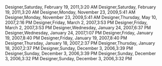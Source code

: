﻿Designer,Saturday, February 19, 2011,3:20 AMDesigner,Saturday, February 19, 2011,3:20 AMDesigner,Monday, November 23, 2009,5:41 AMDesigner,Monday, November 23, 2009,5:41 AMDesigner,Thursday, May 10, 2007,2:16 PMDesigner,Friday, March 2, 2007,3:53 PMDesigner,Friday, March 2, 2007,3:53 PMDesigner,Wednesday, January 24, 2007,6:37 PMDesigner,Wednesday, January 24, 2007,1:07 PMDesigner,Friday, January 19, 2007,8:40 PMDesigner,Friday, January 19, 2007,8:40 PMDesigner,Thursday, January 18, 2007,2:37 PMDesigner,Thursday, January 18, 2007,2:37 PMDesigner,Sunday, December 3, 2006,3:39 PMDesigner,Sunday, December 3, 2006,3:39 PMDesigner,Sunday, December 3, 2006,3:32 PMDesigner,Sunday, December 3, 2006,3:32 PM